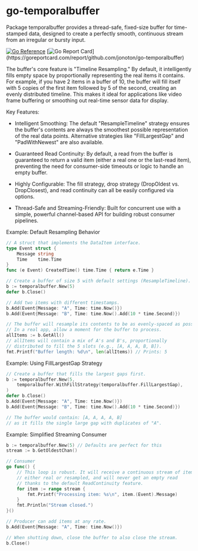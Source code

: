 # go-temporalbuffer

Package temporalbuffer provides a thread-safe, fixed-size buffer for time-stamped data,
designed to create a perfectly smooth, continuous stream from an irregular or
bursty input.

[![Go Reference](https://pkg.go.dev/badge/github.com/jonoton/go-temporalbuffer.svg)](https://pkg.go.dev/github.com/jonoton/go-temporalbuffer)
[![Go Report Card](https://goreportcard.com/badge/github.com/jonoton/go-temporalbuffer?)](https://goreportcard.com/report/github.com/jonoton/go-temporalbuffer)

The buffer's core feature is "Timeline Resampling." By default, it intelligently
fills empty space by proportionally representing the real items it contains. For example,
if you have 2 items in a buffer of 10, the buffer will fill itself with 5 copies of
the first item followed by 5 of the second, creating an evenly distributed timeline.
This makes it ideal for applications like video frame buffering or smoothing out
real-time sensor data for display.

Key Features:

- Intelligent Smoothing: The default "ResampleTimeline" strategy ensures the buffer's
contents are always the smoothest possible representation of the real data points.
Alternative strategies like "FillLargestGap" and "PadWithNewest" are also available.

- Guaranteed Read Continuity: By default, a read from the buffer is guaranteed
to return a valid item (either a real one or the last-read item), preventing
the need for consumer-side timeouts or logic to handle an empty buffer.

- Highly Configurable: The fill strategy, drop strategy (DropOldest vs.
DropClosest), and read continuity can all be easily configured via options.

- Thread-Safe and Streaming-Friendly: Built for concurrent use with a simple,
powerful channel-based API for building robust consumer pipelines.

Example: Default Resampling Behavior

```go
// A struct that implements the DataItem interface.
type Event struct {
    Message string
    Time    time.Time
}
func (e Event) CreatedTime() time.Time { return e.Time }

// Create a buffer of size 5 with default settings (ResampleTimeline).
b := temporalbuffer.New(5)
defer b.Close()

// Add two items with different timestamps.
b.Add(Event{Message: "A", Time: time.Now()})
b.Add(Event{Message: "B", Time: time.Now().Add(10 * time.Second)})

// The buffer will resample its contents to be as evenly-spaced as possible.
// In a real app, allow a moment for the buffer to process.
allItems := b.GetAll()
// allItems will contain a mix of A's and B's, proportionally
// distributed to fill the 5 slots (e.g., [A, A, A, B, B]).
fmt.Printf("Buffer length: %d\n", len(allItems)) // Prints: 5
```

Example: Using FillLargestGap Strategy

```go
// Create a buffer that fills the largest gaps first.
b := temporalbuffer.New(5,
    temporalbuffer.WithFillStrategy(temporalbuffer.FillLargestGap),
)
defer b.Close()
b.Add(Event{Message: "A", Time: time.Now()})
b.Add(Event{Message: "B", Time: time.Now().Add(10 * time.Second)})

// The buffer would contain: [A, A, A, A, B]
// as it fills the single large gap with duplicates of "A".
```

Example: Simplified Streaming Consumer

```go
b := temporalbuffer.New(5) // Defaults are perfect for this
stream := b.GetOldestChan()

// Consumer
go func() {
    // This loop is robust. It will receive a continuous stream of items,
    // either real or resampled, and will never get an empty read
    // thanks to the default ReadContinuity feature.
    for item := range stream {
        fmt.Printf("Processing item: %s\n", item.(Event).Message)
    }
    fmt.Println("Stream closed.")
}()

// Producer can add items at any rate.
b.Add(Event{Message: "A", Time: time.Now()})

// When shutting down, close the buffer to also close the stream.
b.Close()
```
